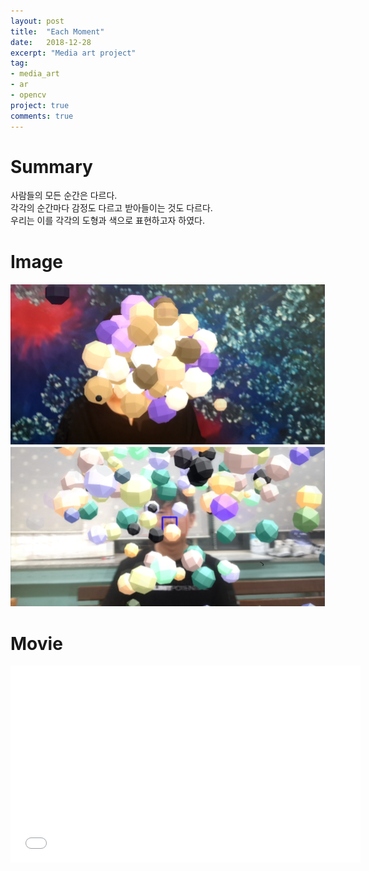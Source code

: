 ```yaml
---
layout: post
title:  "Each Moment"
date:   2018-12-28
excerpt: "Media art project"
tag:
- media_art
- ar
- opencv
project: true
comments: true
---
```


# Summary
사람들의 모든 순간은 다르다.  
각각의 순간마다 감정도 다르고 받아들이는 것도 다르다.  
우리는 이를 각각의 도형과 색으로 표현하고자 하였다.  

# Image
![EachMomentPicture](../images/EachMomentPicture.png)

# Movie
<iframe width="560" height="315" src="//www.youtube.com/embed/Oaxxrntafj8" frameborder="0"> </iframe>
